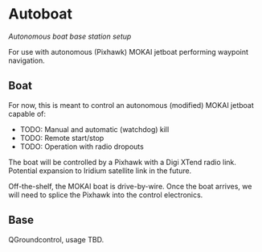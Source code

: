 Autoboat
========
_Autonomous boat base station setup_

For use with autonomous (Pixhawk) MOKAI jetboat performing waypoint navigation.


Boat
----
For now, this is meant to control an autonomous (modified) MOKAI jetboat
capable of:

  * TODO: Manual and automatic (watchdog) kill
  * TODO: Remote start/stop
  * TODO: Operation with radio dropouts

The boat will be controlled by a Pixhawk with a Digi XTend radio link.
Potential expansion to Iridium satellite link in the future.

Off-the-shelf, the MOKAI boat is drive-by-wire. Once the boat arrives, we will
need to splice the Pixhawk into the control electronics.


Base
----
QGroundcontrol, usage TBD.

